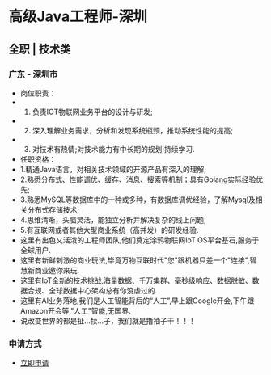 
# 高级Java工程师-深圳
## 全职  |  技术类
### 广东 - 深圳市

- 岗位职责：
- 1. 负责IOT物联网业务平台的设计与研发;
- 2. 深入理解业务需求，分析和发现系统瓶颈，推动系统性能的提高;
- 3. 对技术有热情;对技术能力有中长期的规划;持续学习.
- 任职资格：
- 1.精通Java语言，对相关技术领域的开源产品有深入的理解;
- 2.熟悉分布式、性能调优、缓存、消息、搜索等机制；具有Golang实际经验优先;
- 3.熟悉MySQL等数据库中的一种或多种，有数据库调优经验，了解Mysql及相关分布式存储技术;
- 4.思维清晰，头脑灵活，能独立分析并解决复杂的线上问题;
- 5.有互联网或者其他大型商业系统（高并发）的研发经验.
- 这里有出色又活泼的工程师团队,他们奠定涂鸦物联网IoT OS平台基石,服务于全球用户.
- 这里有新鲜刺激的商业玩法,毕竟万物互联时代"您"跟机器只差一个"连接",智慧新商业邀你来玩.
- 这里有IoT全新的技术挑战,海量数据、千万集群、毫秒级响应、数据脱敏、数据合规、全球数据中心架构总有你没虐过的.
- 这里有AI业务落地,我们是人工智能背后的“人工”,早上跟Google开会,下午跟Amazon开会等,"人工"智能,无国界.
- 说改变世界的都是扯...犊...子，我们就是撸袖子干！！！
### 申请方式
- <a href="mailto:hr@tuya.com" title=yourName-高级Java工程师-深圳>立即申请</a>